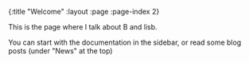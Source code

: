 {:title "Welcome"
 :layout :page
 :page-index 2}

This is the page where I talk about B and lisb.

You can start with the documentation in the sidebar, or read some blog posts (under "News" at the top)

